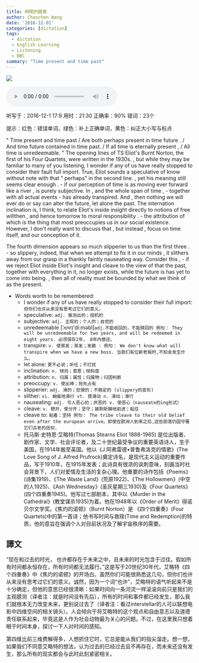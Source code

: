 ```yaml
---
title: 時間的錯覺
author: Chaochen Wang
date: '2016-12-01'
categories: [dictation]
tags:
  - dictation
  - English Learning
  - Listening
  - BBC
summary: "Time present and time past"
---
```



![](/img/time.jpg)

<audio src="/mp3/time.mp3" controls="controls">
Your browser does not support the audio element.
你的瀏覽器不支持音頻播放。請使用chrome科學上網。
</audio>

听写于：2016-12-1 17:9	用时：21:30
正确率：90%	错词：23个

提示：<span class="diff_off">红色</span>：错误单词，<span class="diff_add">绿色</span>：补上正确单词，<span class="diff_alert">黄色</span>：纠正大小写与标点
<p class="linetext">" Time present and time past <span class="diff_add">/</span> <span class="diff_alert" title="are ">Are </span>both perhaps present in time future <span class="diff_alert">.</span> <span class="diff_add">/</span> And time future contained in time past. <span class="diff_add">/</span> If all time is eternally present <span class="diff_alert">,</span> <span class="diff_add">/</span> <span class="diff_alert" title="all ">All </span>time is unredeemable. " The opening lines of TS Eliot's Burnt Norton, the first of his Four Quartets<span class="diff_alert">,</span> were written in the 1930s<span class="diff_alert">.</span> <span class="diff_alert">,</span> <span class="diff_alert" title="But ">but </span>while they may be familiar to many of you listening, I wonder if any of us have really stopped to consider their <span class="diff_off">fault</span> <span class="diff_add">full</span> import. True, Eliot sounds <span class="diff_add">a</span> speculative <span class="diff_off">of</span> <span class="diff_off">know</span> <span class="diff_off">without</span> <span class="diff_add">note</span> <span class="diff_add">with</span> <span class="diff_add">that</span> <span class="diff_alert">"</span> perhaps<span class="diff_alert">"</span> in the second line<span class="diff_alert">.</span> <span class="diff_alert">,</span> <span class="diff_alert" title="Yet ">yet </span>his meaning <span class="diff_add">still</span> seems clear enough <span class="diff_alert">.</span> <span class="diff_add">-</span> <span class="diff_alert" title="If ">if </span>our perception of time <span class="diff_off">is</span> <span class="diff_add">as</span> moving ever forward like a river <span class="diff_alert">,</span> is purely subjective<span class="diff_alert">.</span> <span class="diff_off">In</span> <span class="diff_alert">,</span> <span class="diff_add">and</span> the whole span of time <span class="diff_alert">,</span> <span class="diff_add">-</span> together with all actual events <span class="diff_add">-</span> has already transpired<span class="diff_alert">.</span> <span class="diff_off">And</span> <span class="diff_alert">,</span> <span class="diff_add">then</span> nothing we will ever do or say can alter the future<span class="diff_alert">,</span> let alone the past. The <span class="diff_off">internation</span> <span class="diff_add">inclination</span> is<span class="diff_alert">,</span> I think<span class="diff_alert">,</span> to relate Eliot's <span class="diff_off">inside</span> <span class="diff_add">insight</span> directly to notions of free will<span class="diff_off">then</span> <span class="diff_alert">,</span> <span class="diff_add">and</span> hence <span class="diff_off">tomorrow</span> <span class="diff_add">to</span> <span class="diff_add">moral</span> responsibility <span class="diff_alert">.</span> <span class="diff_add">-</span> <span class="diff_alert" title="The ">the </span>attribution of which is the thing that most preoccupies <span class="diff_add">us</span> in our social existence. However, I don't really want to discuss that <span class="diff_alert">,</span> but instead <span class="diff_alert">,</span> focus on time itself<span class="diff_alert">,</span> and our conception of it. </p><p class="linetext">The fourth dimension appears so much slipperier to us than the first three <span class="diff_alert">.</span> <span class="diff_add">-</span> <span class="diff_alert" title="So ">so </span>slippery<span class="diff_alert">,</span> indeed<span class="diff_alert">,</span> that when we attempt to fix it in our minds <span class="diff_alert">,</span> it slithers away from our grasp in a <span class="diff_off">thankly</span> <span class="diff_add">faintly</span> nauseating way. Consider this <span class="diff_alert">,</span> <span class="diff_add">-</span> if we reject <span class="diff_off">Eliot</span> <span class="diff_off">inside</span> <span class="diff_add">Eliot's</span> <span class="diff_add">insight</span> and cleave to the view <span class="diff_off">of</span> <span class="diff_add">that</span> the past<span class="diff_alert">,</span> together with everything in it, no longer exists, while the future <span class="diff_off">is</span> <span class="diff_add">has</span> yet to come into being<span class="diff_alert">.</span> <span class="diff_alert">,</span> <span class="diff_alert" title="Then ">then </span>all of reality must be bounded by what we think of as the present.

* _Words_ worth to be remembered:
    *  I wonder if any of us have really stopped to consider their full import: `但你们也许从来没有思考过它们的意义。`
    * speculative: `adj. 推测出的；投机的`
    * subjective: `adj. 主观的；个人的；自觉的`
    * unredeemable ['ʌnrɪ'di:məbl]`adj.不能收回的，不能赎回的 例句： They will be unredeemable for two years, and will be redeemed in eight years. 必须保存2年， 8年内偿还。`
    * transpire: `v. 使蒸发；蒸发；发散 : 例句： We don't know what will transpire when we have a new boss. 当我们有位新老板时,不知会发生什么。`
    * let alone: `更不必说；听任；不打扰`
    * inclination: `n. 倾向；意愿；倾斜度`
    * attribution: `n. 归属；属性；归属物；归因判断`
    * preoccupy: `v. 使出神；抢先占有`
    * slipperier: `adj. 滑的；狡猾的；不稳定的 (slippery的变形)`
    * slither: `vi. 蜿蜒地滑行 vt. 使滑动 n. 滑动；滑行`
    * nauseating: `adj. 令人恶心的；厌恶的 v. 使恶心（nauseate的ing形式）`
    * cleave: `v. 劈开，使分开；坚守；披荆斩棘地前进；粘住`
    * cleave to: `粘着；坚持 例句： The tribe cleave to their old belief even after the european arrive。即使在欧洲人到来之后,这些部落仍固守著它们古老的信仰.`
    * 托马斯‧史特恩‧艾略特(Thomas Stearns Eliot 1888-1965) 是位出版者、剧作家、文学、社会评论者，及二十世纪最受争议的重要英语诗人，生于美国，在1914年搬至英国。他以《J.阿弗雷德•普鲁弗洛克的情歌》(The Love Song of J. Alfred Prufrock)奠定诗名，是现代主义运动的重要作品，写于1910年，在1915年发表；此诗具有很浓的讽刺意味，刻画当时社会背景下，人们对爱情及生活的复杂心理。他重要的诗作包括《Poems》(诗集1919)、《The Waste Land》(荒原1922)、《The Hollowmen》(中空的人1925)、《Ash Wednesday》(圣灰星期三1930)及《Four Quartets》(四个四重奏1945)。他写过七部剧本，其中以《Murder in the Cathedral》(教堂谋杀1935)为着。他在1948年以《Order of Merit》得诺贝尔文学奖。《焦灼的诺顿》（Burnt Norton）是 《四个四重奏》(Four Quartets)中的第一首诗；他书写时间与救赎(Time and Redemption)的特质，他的意旨在强调个人对目前状况及了解宇宙秩序的需要。

## 譯文
“现在和过去的时光， 也许都存在于未来之中，且未来的时光包含于过往。假如所有时间都永恒存在，所有时间都无法履行。”这是写于20世纪30年代，艾略特《四个四重奏》中《焦灼的诺顿》的开场白。虽然你们可能很熟悉这几句，但你们也许从来没有思考过它们的意义。诚然，因为一个词“也许”，艾略特的语气听起来不是十分确定，但他的意思已经很清晰：如果时间向一条河流一样滚滚向前只是我们的主观臆测（译者注：就是时间没有先后），所有的时间和事件都已经发生，那么我们就根本无力改变未来，更别说过去了（译者注：看过interstellar的人可以联想电影中四维空间的相关镜头）。人会倾向于将艾略特的这个观点和自由意志以及道德责任联系起来，毕竟这是人作为社会动物最为关心的问题。不过，在这里我只想着眼于时间本身，探讨一下人对时间的感知。

第四维比前三维费解得多，人想抓住它时，它总是能从我们的指尖溜走。想一想，如果我们不同意艾略特的想法，认为过去的已经过去且不再存在，而未来还没有发生，那么所有的现实都会与此时此刻紧密相关。
